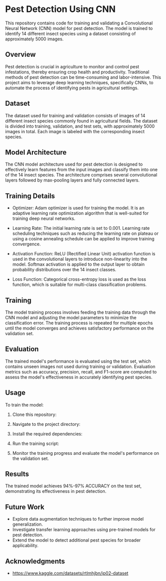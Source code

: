 # Pest Detection Using CNN

This repository contains code for training and validating a Convolutional Neural Network (CNN) model for pest detection. The model is trained to identify 14 different insect species using a dataset consisting of approximately 5000 images.

## Overview

Pest detection is crucial in agriculture to monitor and control pest infestations, thereby ensuring crop health and productivity. Traditional methods of pest detection can be time-consuming and labor-intensive. This project aims to leverage deep learning techniques, specifically CNNs, to automate the process of identifying pests in agricultural settings.

## Dataset

The dataset used for training and validation consists of images of 14 different insect species commonly found in agricultural fields. The dataset is divided into training, validation, and test sets, with approximately 5000 images in total. Each image is labeled with the corresponding insect species.

## Model Architecture

The CNN model architecture used for pest detection is designed to effectively learn features from the input images and classify them into one of the 14 insect species. The architecture comprises several convolutional layers followed by max-pooling layers and fully connected layers. 

## Training Details

- Optimizer: Adam optimizer is used for training the model. It is an adaptive learning rate optimization algorithm that is well-suited for training deep neural networks.

- Learning Rate: The initial learning rate is set to 0.001. Learning rate scheduling techniques such as reducing the learning rate on plateau or using a cosine annealing schedule can be applied to improve training convergence.

- Activation Function: ReLU (Rectified Linear Unit) activation function is used in the convolutional layers to introduce non-linearity into the model. Softmax activation is applied to the output layer to obtain probability distributions over the 14 insect classes.

- Loss Function: Categorical cross-entropy loss is used as the loss function, which is suitable for multi-class classification problems.

## Training

The model training process involves feeding the training data through the CNN model and adjusting the model parameters to minimize the classification error. The training process is repeated for multiple epochs until the model converges and achieves satisfactory performance on the validation set.

## Evaluation

The trained model's performance is evaluated using the test set, which contains unseen images not used during training or validation. Evaluation metrics such as accuracy, precision, recall, and F1-score are computed to assess the model's effectiveness in accurately identifying pest species.

## Usage

To train the model:

1. Clone this repository:

2. Navigate to the project directory:


3. Install the required dependencies:

4. Run the training script:


5. Monitor the training progress and evaluate the model's performance on the validation set.

## Results

The trained model achieves 94%-97% ACCURACY on the test set, demonstrating its effectiveness in pest detection.

## Future Work

- Explore data augmentation techniques to further improve model generalization.
- Investigate transfer learning approaches using pre-trained models for pest detection.
- Extend the model to detect additional pest species for broader applicability.


## Acknowledgments

- https://www.kaggle.com/datasets/rtlmhjbn/ip02-dataset

